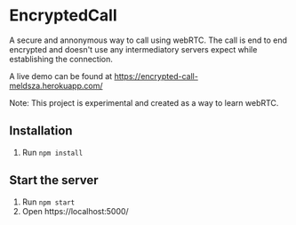 # EncryptedCall
A secure and annonymous way to call using webRTC. The call is end to end encrypted and doesn't use any intermediatory servers expect while establishing the connection.

A live demo can be found at https://encrypted-call-meldsza.herokuapp.com/

Note: This project is experimental and created as a way to learn webRTC.

## Installation
1. Run `npm install`

## Start the server
1. Run `npm start`
2. Open https://localhost:5000/